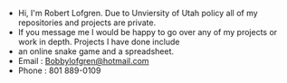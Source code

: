 - Hi, I'm Robert Lofgren. Due to Unviersity of Utah policy all of my repositories and projects are private.
- If you message me I would be happy to go over any of my projects or work in depth. Projects I have done include
- an online snake game and a spreadsheet.
- Email : Bobbylofgren@hotmail.com
- Phone : 801 889-0109

<!---
u1427871/u1427871 is a ✨ special ✨ repository because its `README.md` (this file) appears on your GitHub profile.
You can click the Preview link to take a look at your changes.
--->
